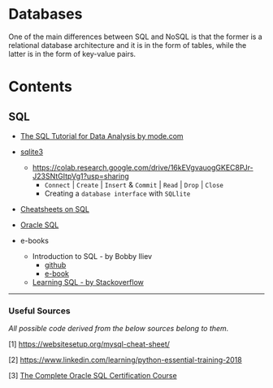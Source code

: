 # Databases

One of the main differences between SQL and NoSQL is that the former is a relational database architecture and it is in the form of tables, while the latter is in the form of key-value pairs.

Contents
=======================

## SQL

* [The SQL Tutorial for Data Analysis by mode.com](https://mode.com/sql-tutorial/introduction-to-sql/)
* [sqlite3](https://github.com/dimi-fn/Various-Data-Science-Scripts/tree/main/Databases/sqlite3)
    * https://colab.research.google.com/drive/16kEVgvauogGKEC8PJr-J23SNtGItpVg1?usp=sharing
        * `Connect` | `Create` | `Insert` & `Commit` | `Read` | `Drop` | `Close`
        * Creating a `database interface` with `SQLlite`
* [Cheatsheets on SQL](https://github.com/dimi-fn/Various-Data-Science-Scripts/tree/main/Databases/Cheatsheets)



    




* [Oracle SQL](https://github.com/dimi-fn/Various-Data-Science-Scripts/tree/main/Databases/Oracle%20SQL) 

* e-books
    * Introduction to SQL - by Bobby Iliev
        * [github](https://github.com/bobbyiliev/introduction-to-sql)
        * [e-book](https://github.com/dimi-fn/Various-Data-Science-Scripts/blob/main/Databases/Intro%20to%20SQL__Boby_Iliev.pdf)
    * [Learning SQL - by Stackoverflow](https://github.com/dimi-fn/Various-Data-Science-Scripts/blob/main/Databases/Learning%20SQL%20-%20by%20Stackoverflow.pdf)


----
### Useful Sources

*All possible code derived from the below sources belong to them.*

[1] https://websitesetup.org/mysql-cheat-sheet/

[2] https://www.linkedin.com/learning/python-essential-training-2018

[3] [The Complete Oracle SQL Certification Course](https://www.udemy.com/course/the-complete-oracle-sql-certification-course/)